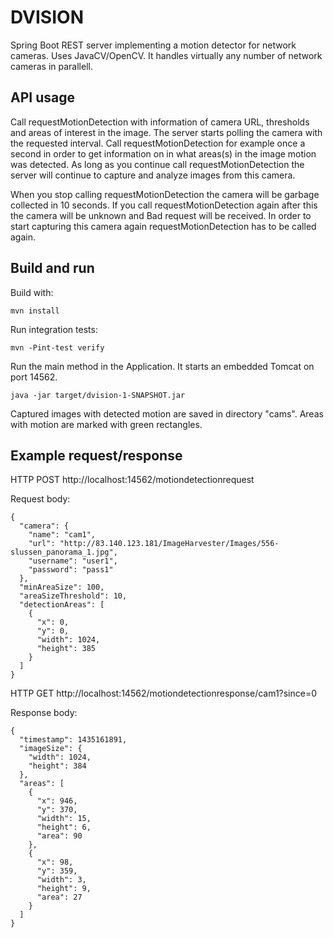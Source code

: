 # DVISION

Spring Boot REST server implementing a motion detector for network cameras. Uses JavaCV/OpenCV. It handles
virtually any number of network cameras in parallell.

## API usage

Call requestMotionDetection with information of camera URL, thresholds and areas of interest in the image.
The server starts polling the camera with the requested interval. Call requestMotionDetection for example once a second
in order to get information on in what areas(s) in the image motion was detected. As long as you continue call 
requestMotionDetection the server will continue to capture and analyze images from this camera.

When you stop calling requestMotionDetection the camera will be garbage collected in 10 seconds. If you call
requestMotionDetection again after this the camera will be unknown and Bad request will be received. In order to 
start capturing this camera again requestMotionDetection has to be called again. 

## Build and run

Build with:
   
``` 
mvn install
``` 

Run integration tests:

``` 
mvn -Pint-test verify
``` 

Run the main method in the Application. It starts an embedded Tomcat on port 14562.

``` 
java -jar target/dvision-1-SNAPSHOT.jar
``` 

Captured images with detected motion are saved in directory "cams". Areas with motion are marked with green rectangles.

## Example request/response

HTTP POST http://localhost:14562/motiondetectionrequest

Request body:
``` 
{
  "camera": {
    "name": "cam1",
    "url": "http://83.140.123.181/ImageHarvester/Images/556-slussen_panorama_1.jpg",
    "username": "user1",
    "password": "pass1"
  },
  "minAreaSize": 100,
  "areaSizeThreshold": 10,
  "detectionAreas": [
    {
      "x": 0,
      "y": 0,
      "width": 1024,
      "height": 385
    }
  ]
}
``` 

HTTP GET http://localhost:14562/motiondetectionresponse/cam1?since=0

Response body:

``` 
{
  "timestamp": 1435161891,
  "imageSize": {
    "width": 1024,
    "height": 384
  },
  "areas": [
    {
      "x": 946,
      "y": 370,
      "width": 15,
      "height": 6,
      "area": 90
    },
    {
      "x": 98,
      "y": 359,
      "width": 3,
      "height": 9,
      "area": 27
    }
  ]
}
``` 
